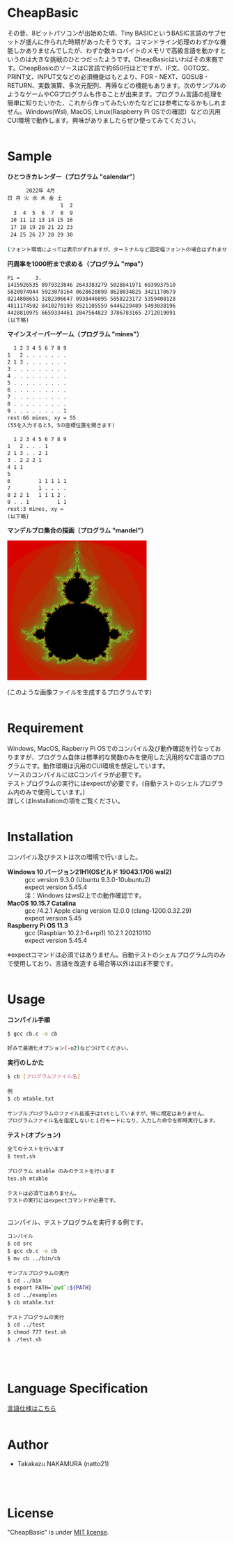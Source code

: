 # CheapBasic
  
その昔、8ビットパソコンが出始めた頃、Tiny BASICというBASIC言語のサブセットが盛んに作られた時期があったそうです。コマンドライン処理のわずかな機能しかありませんでしたが、わずか数キロバイトのメモリで高級言語を動かすというのは大きな挑戦のひとつだったようです。CheapBasicはいわばその末裔です。CheapBasicのソースはC言語で約650行ほどですが、IF文、GOTO文、PRINT文、INPUT文などの必須機能はもとより、FOR - NEXT、GOSUB - RETURN、実数演算、多次元配列、再帰などの機能もあります。次のサンプルのようなゲームやCGプログラムも作ることが出来ます。プログラム言語の処理を簡単に知りたいかた、これから作ってみたいかたなどには参考になるかもしれません。Windows(Wsl), MacOS, Linux(Raspberry Pi OSでの確認）などの汎用CUI環境で動作します。興味がありましたらぜひ使ってみてください。
<br>
<br>
 
# Sample
 
**ひとつきカレンダー（プログラム "calendar"）**
~~~sh
      2022年 4月
日 月 火 水 木 金 土
                 1  2
  3  4  5  6  7  8  9
 10 11 12 13 14 15 16
 17 18 19 20 21 22 23
 24 25 26 27 28 29 30

(フォント環境によっては表示がずれますが、ターミナルなど固定幅フォントの場合はずれません)
~~~

**円周率を1000桁まで求める（プログラム "mpa"）**
~~~
Pi =     3.
1415926535 8979323846 2643383279 5028841971 6939937510 
5820974944 5923078164 0628620899 8628034825 3421170679 
8214808651 3282306647 0938446095 5058223172 5359408128 
4811174502 8410270193 8521105559 6446229489 5493038196 
4428810975 6659334461 2847564823 3786783165 2712019091 
(以下略)
~~~

**マインスイーパーゲーム（プログラム "mines"）**
~~~
  1 2 3 4 5 6 7 8 9
1   2 . . . . . . .
2 1 3 . . . . . . .
3 . . . . . . . . .
4 . . . . . . . . .
5 . . . . . . . . .
6 . . . . . . . . .
7 . . . . . . . . .
8 . . . . . . . . .
9 . . . . . . . . 1
rest:66 mines, xy = 55
(55を入力すると5, 5の座標位置を開きます)

  1 2 3 4 5 6 7 8 9
1   2 . . . 1      
2 1 3 . . 2 1      
3 . 2 2 2 1        
4 1 1              
5                  
6         1 1 1 1 1
7         1 . . . .
8 2 2 1   1 1 1 2 .
9 . . 1         1 1
rest:3 mines, xy = 
(以下略)
~~~

**マンデルブロ集合の描画（プログラム "mandel"）**

![mandel.png](images/mandel.png)

(このような画像ファイルを生成するプログラムです)
<br>
<br>



 
# Requirement
 
Windows, MacOS, Rapberry Pi OSでのコンパイル及び動作確認を行なっておりますが、プログラム自体は標準的な関数のみを使用した汎用的なC言語のプログラムです。動作環境は汎用のCUI環境を想定しています。<br>
ソースのコンパイルにはCコンパイラが必要です。<br>
テストプログラムの実行にはexpectが必要です。(自動テストのシェルプログラム内のみで使用しています。)<br>
詳しくはInstallationの項をご覧ください。
<br>
<br>

# Installation

コンパイル及びテストは次の環境で行いました。<br>


<dl>
  <dt><strong>Windows 10 バージョン21H1(OSビルド 19043.1706  wsl2)</strong></dt>
  <dd>gcc version 9.3.0 (Ubuntu 9.3.0-10ubuntu2)</dd>
  <dd>expect version 5.45.4</dd>
  <dd>注：Windows はwsl2上での動作確認です。</dd>
  <dt><strong>MacOS 10.15.7 Catalina</strong></dt>
  <dd>gcc /4.2.1 Apple clang version 12.0.0 (clang-1200.0.32.29)</dd>
    <dd>expect version 5.45</dd>
  <dt><strong>Raspberry Pi OS 11.3</strong><dt>
  <dd>gcc (Raspbian 10.2.1-6+rpi1) 10.2.1 20210110</dd>
  <dd>expect version 5.45.4</dd>
</dl>
※expectコマンドは必須ではありません。自動テストのシェルプログラム内のみで使用しており、言語を改造する場合等以外はほぼ不要です。
<br>
<br>


# Usage
 
**コンパイル手順**
```sh
$ gcc cb.c -o cb

好みで最適化オプション(-o2)などつけてください。
```

**実行のしかた**
```sh
$ cb [プログラムファイル名]

例
$ cb mtable.txt

サンプルプログラムのファイル拡張子はtxtとしていますが、特に規定はありません。
プログラムファイル名を指定しないと１行モードになり、入力した命令を即時実行します。

```

**テスト(オプション)**
~~~sh
全てのテストを行います
$ test.sh

プログラム mtable のみのテストを行います
tes.sh mtable

テストは必須ではありません。
テストの実行にはexpectコマンドが必要です。
~~~

<br>
コンパイル、テストプログラムを実行する例です。

<!-- 
リポジトリのコピー
$ git clone https://github.com/natto2121/cheapbasic
-->

```sh
コンパイル
$ cd src
$ gcc cb.c -o cb
$ mv cb ../bin/cb

サンプルプログラムの実行
$ cd ../bin
$ export PATH=`pwd`:${PATH}
$ cd ../examples
$ cb mtable.txt

テストプログラムの実行
$ cd ../test
$ chmod 777 test.sh
$ ./test.sh
```
<br>
<br>

# Language Specification
[言語仕様はこちら](spec.md)
<br>
<br>
# Author
  
* Takakazu NAKAMURA (natto21)
<br>
<br>

# License
 
"CheapBasic" is under [MIT license](https://en.wikipedia.org/wiki/MIT_License).
 
